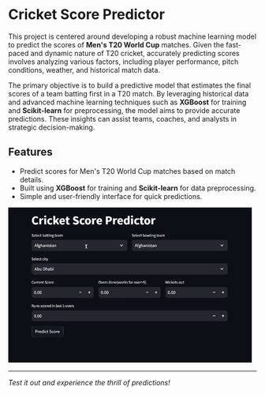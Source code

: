 # Cricket Score Predictor  

This project is centered around developing a robust machine learning model to predict the scores of **Men's T20 World Cup** matches. Given the fast-paced and dynamic nature of T20 cricket, accurately predicting scores involves analyzing various factors, including player performance, pitch conditions, weather, and historical match data.  

The primary objective is to build a predictive model that estimates the final scores of a team batting first in a T20 match. By leveraging historical data and advanced machine learning techniques such as **XGBoost** for training and **Scikit-learn** for preprocessing, the model aims to provide accurate predictions. These insights can assist teams, coaches, and analysts in strategic decision-making.  

## Features  
- Predict scores for Men's T20 World Cup matches based on match details.  
- Built using **XGBoost** for training and **Scikit-learn** for data preprocessing.  
- Simple and user-friendly interface for quick predictions.  

![Demo](T20_sp_result_gif.gif)  

---  
*Test it out and experience the thrill of predictions!*  
